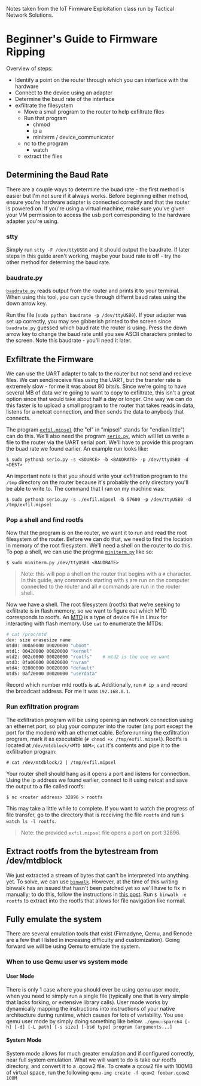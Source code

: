 Notes taken from the IoT Firmware Exploitation class run by Tactical Network Solutions.

# Beginner's Guide to Firmware Ripping

Overview of steps:
- Identify a point on the router through which you can interface with the hardware
- Connect to the device using an adapter
- Determine the baud rate of the interface
- exfiltrate the filesystem
	- Move a small program to the router to help exfiltrate files
	- Run that program
		- chmod
		- ip a
		- miniterm / device_communicator
	- nc to the program
		- watch
	- extract the files

## Determining the Baud Rate
There are a couple ways to determine the buad rate - the first method is easier but I'm not sure if it always works. Before beginning either method, ensure you're hardware adapter is connected correctly and that the router is powered on. If you're using a virtual machine, make sure you've given your VM permission to access the usb port corresponding to the hardware adapter you're using. 

### stty
Simply run `stty -F /dev/ttyUSB0` and it should output the baudrate. If later steps in this guide aren't working, maybe your baud rate is off - try the other method for determing the baud rate.

### baudrate.py
[`baudrate.py`](https://github.com/tristan-white/baudrate) reads output from the router and prints it to your terminal. When using this tool, you can cycle through differnt baud rates using the down arrow key.

Run the file (`sudo python baudrate -p /dev/ttyUSB0`). If your adapter was set up correctly, you may see gibberish printed to the screen since `baudrate.py` guessed which baud rate the router is using. Press the down arrow key to change the baud rate until you see ASCII characters printed to the screen. Note this baudrate - you'll need it later.

## Exfiltrate the Firmware
We can use the UART adapter to talk to the router but not send and recieve files. We can send/receive files using the UART, but the transfer rate is extremely slow - for me it was about 80 bits/s. Since we're going to have several MB of data we're going to want to copy to exfiltrate, this isn't a great option since that would take about half a day or longer. One way we can do this faster is to upload a small program to the router that takes reads in data, listens for a netcat connection, and then sends the data to anybody that connects.

The program [`exfil.mipsel`](https://drive.google.com/file/d/17AvJecUR4Zv6J38bTupVRV3dmMUyozc8/view?usp=share_link) (the "el" in "mipsel" stands for "endian little") can do this. We'll also need the program [`serio.py`](https://github.com/tristan-white/serio), which will let us write a file to the router via the UART serial port. We'll have to provide this program the buad rate we found earlier. An example run looks like:

`$ sudo python3 serio.py -s <SOURCE> -b <BAUDRATE> -p /dev/ttyUSB0 -d <DEST>`

An important note is that you should write your exfiltration program to the `/tmp` directory on the router because it's probably the only directory you'll be able to write to. The command that I ran on my machine was:

`$ sudo python3 serio.py -s ./exfil.mipsel -b 57600 -p /dev/ttyUSB0 -d /tmp/exfil.mipsel`

### Pop a shell and find rootfs
Now that the program is on the router, we want it to run and read the root filesystem of the router. Before we can do that, we need to find the location in memory of the root filesystem. We'll need a shell on the router to do this. To pop a shell, we can use the progrma [`miniterm.py`](https://gist.github.com/tristan-white/f713a779d2a6e771a7647243c5bdca3f) like so:

`$ sudo miniterm.py /dev/ttyUSB0 <BAUDRATE>`

> Note: this will pop a shell on the router that begins with a `#` character. In this guide, any commands starting with `$` are run on the computer connected to the router and all `#` commands are run in the router shell.

Now we have a shell. The root filesystem (rootfs) that we're seeking to exfiltrate is in flash memory, so we want to figure out which MTD corresponds to rootfs. An [MTD](https://en.wikipedia.org/wiki/Memory_Technology_Device) is a type of device file in Linux for interacting with flash memory. Use `cat` to enumerate the MTDs:

```bash
# cat /proc/mtd
dev: size erasesize name
mtd0: 000a0000 00020000 "uboot"
mtd1: 00420000 00020000 "kernel"
mtd2: 002c0000 00020000 "rootfs"	# mtd2 is the one we want
mtd3: 0fa00000 00020000 "nvram"
mtd4: 02800000 00020000 "default"
mtd5: 0af20000 00020000 "userdata"
```

Record which number mtd rootfs is at. Additionally, run `# ip a` and record the broadcast address. For me it was `192.168.0.1`. 

### Run exfiltration program
The exfiltration program will be using opening an network connection using an ethernet port, so plug your computer into the router (any port except the port for the modem) with an ethernet cable. Before running the exfiltration program, mark it as executable (`# chmod +x /tmp/exfil.mipsel`). Rootfs is located at `/dev/mtdblock/<MTD NUM>`; `cat` it's contents and pipe it to the exfiltration program:

`# cat /dev/mtdblock/2 | /tmp/exfil.mipsel`

Your router shell should hang as it opens a port and listens for connection. Using the ip address we found earlier, connect to it using netcat and save the output to a file called rootfs:

`$ nc <router address> 32896 > rootfs`

This may take a little while to complete. If you want to watch the progress of file transfer, go to the directory that is receiving the file `rootfs` and run `$ watch ls -l rootfs`.

> Note: the provided `exfil.mipsel` file opens a port on port 32896.

## Extract rootfs from the bytestream from /dev/mtdblock
We just extracted a stream of bytes that can't be interpreted into anything yet. To solve, we can use [`binwalk`](https://github.com/ReFirmLabs/binwalk). However, at the time of this writing binwalk has an issued that hasn't been patched yet so we'll have to fix in manually; to do this, follow the instructions in [this post](https://gist.github.com/thanoskoutr/4ea24a443879aa7fc04e075ceba6f689#fix-compile-errors). Run `$ binwalk -e rootfs` to extract into the rootfs that allows for file navigation like normal.

## Fully emulate the system
There are several emulation tools that exist (Firmadyne, Qemu, and Renode are a few that I listed in increasing difficulty and customization). Going forward we will be using Qemu to emulate the system. 

### When to use Qemu user vs system mode
#### User Mode
There is only 1 case where you should ever be using qemu user mode, when you need to simply run a single file (typically one that is very simple that lacks forking, or extensive library calls). User mode works by dynamically mapping the instructions into instructions of your native architecture during runtime, which causes for lots of variability. You use qemu user mode by simply doing something like below. ```./qemu-sparc64 [-h] [-d] [-L path] [-s size] [-bsd type] program [arguments...]```

#### System Mode
System mode allows for much greater emulation and if configured correctly, near full system emulation. What we will want to do is take our rootfs directory, and convert it to a .qcow2 file. To create a qcow2 file with 100MB of virtual space, run the following ```qemu-img create -f qcow2 foobar.qcow2 100M```
